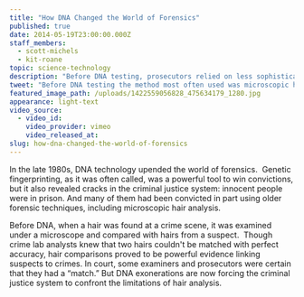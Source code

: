 ```yaml
---
title: "How DNA Changed the World of Forensics"
published: true
date: 2014-05-19T23:00:00.000Z
staff_members:
  - scott-michels
  - kit-roane
topic: science-technology
description: "Before DNA testing, prosecutors relied on less sophisticated forensic techniques, including microscopic hair analysis, to put criminals behind bars. But how reliable was hair analysis?"
tweet: "Before DNA testing the method most often used was microscopic hair analysis. But was it reliable?"
featured_image_path: /uploads/1422559056828_475634179_1280.jpg
appearance: light-text
video_source:
  - video_id:
    video_provider: vimeo
    video_released_at:
slug: how-dna-changed-the-world-of-forensics
---
```


In the late 1980s, DNA technology upended the world of forensics.  Genetic fingerprinting, as it was often called, was a powerful tool to win convictions, but it also revealed cracks in the criminal justice system: innocent people were in prison. And many of them had been convicted in part using older forensic techniques, including microscopic hair analysis.

Before DNA, when a hair was found at a crime scene, it was examined under a microscope and compared with hairs from a suspect.  Though crime lab analysts knew that two hairs couldn't be matched with perfect accuracy, hair comparisons proved to be powerful evidence linking suspects to crimes. In court, some examiners and prosecutors were certain that they had a “match.” But DNA exonerations are now forcing the criminal justice system to confront the limitations of hair analysis.

